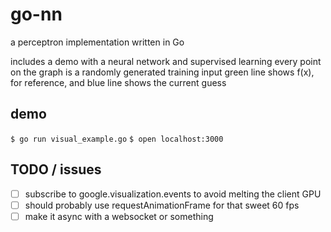 # go-nn

a perceptron implementation written in Go

includes a demo with a neural network and supervised learning
every point on the graph is a randomly generated training input
green line shows f(x), for reference, and blue line shows the current guess
 
## demo 
`$ go run visual_example.go`
`$ open localhost:3000`

## TODO / issues
- [ ] subscribe to google.visualization.events to avoid melting the client GPU
- [ ] should probably use requestAnimationFrame for that sweet 60 fps
- [ ] make it async with a websocket or something
